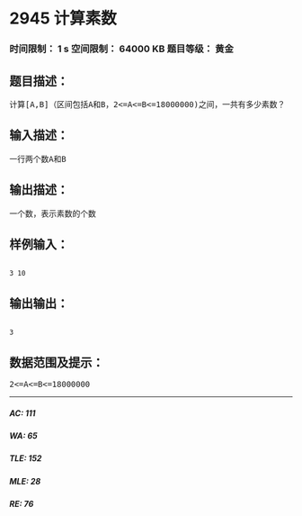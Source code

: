 # 2945 计算素数   
### 时间限制： 1 s     空间限制： 64000 KB     题目等级： 黄金  
## 题目描述：  

<pre>
计算[A,B]（区间包括A和B，2<=A<=B<=18000000)之间，一共有多少素数？
</pre>
  
  
## 输入描述：  

<pre>
一行两个数A和B
</pre>
  
  
## 输出描述：  

<pre>
一个数，表示素数的个数
</pre>
  
  
## 样例输入：  

<pre><code>
3 10
</code></pre>
  
  
## 输出输出：  

<pre><code>
3
</code></pre>
  
  
## 数据范围及提示：  

<pre>
2<=A<=B<=18000000
</pre>
  
  
***  

##### AC: 111  
##### WA: 65  
##### TLE: 152  
##### MLE: 28  
##### RE: 76  
